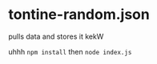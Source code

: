 # tontine-random.json
pulls data and stores it kekW

uhhh ```npm install``` then ```node index.js```
